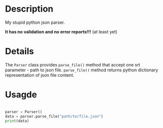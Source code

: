 # Description

My stupid python json parser.

**It has no validation and no error reports!!!** (at least yet)

# Details

The `Parser` class provides `parse_file()` method that accept one srt parameter - path to json file. `parse_file()` method returns python dictionary representation of json file content.

# Usagde

```python

parser = Parser()
data = parser.parse_file("path/to/file.json")
print(data)

```
